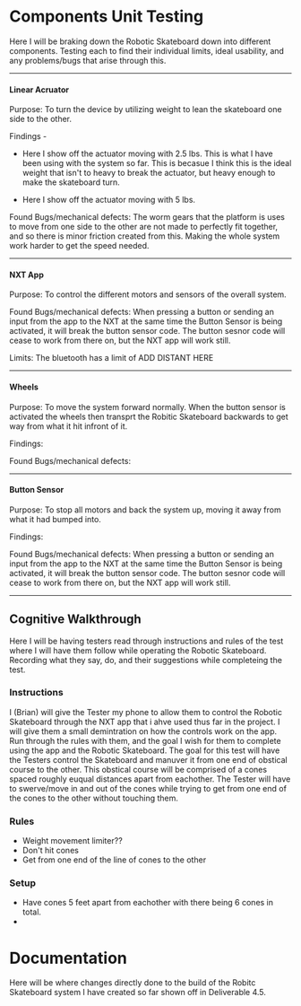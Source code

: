 # Components Unit Testing
  
  Here I will be braking down the Robotic Skateboard down into different components. Testing each to find their individual limits, ideal usability, and any problems/bugs that arise through this.

 ----------------------------------------------------------------------------  
   
   #### Linear Acruator
   Purpose: To turn the device by utilizing weight to lean the skateboard one side to the other. 
   
   Findings -
   
   - Here I show off the actuator moving with 2.5 lbs. This is what I have been using with the system so far. This is becasue I think this is the ideal weight that isn't to heavy to break the actuator, but heavy enough to make the skateboard turn. 


   - Here I show off the actuator moving with 5 lbs. 
   
   Found Bugs/mechanical defects: The worm gears that the platform is uses to move from one side to the other are not made to perfectly fit together, and so there is minor friction created from this. Making the whole system work harder to get the speed needed.
         
 ----------------------------------------------------------------------------   
   #### NXT App
   Purpose: To control the different motors and sensors of the overall system. 
   
   Found Bugs/mechanical defects: When pressing a button or sending an input from the app to the NXT at the same time the Button Sensor is being activated, it will break the button sensor code. The button sesnor code will cease to work from there on, but the NXT app will work still.
   
   Limits: The bluetooth has a limit of ADD DISTANT HERE
        
 ----------------------------------------------------------------------------          
   #### Wheels
   Purpose: To move the system forward normally. When the button sensor is activated the wheels then transprt the Robitic Skateboard backwards to get way from what it hit infront of it.
   
   Findings: 
   
   
   Found Bugs/mechanical defects: 
        
 ----------------------------------------------------------------------------          
   #### Button Sensor
   Purpose: To stop all motors and back the system up, moving it away from what it had bumped into. 
   
   Findings:
   
   Found Bugs/mechanical defects: When pressing a button or sending an input from the app to the NXT at the same time the Button Sensor is being activated, it will break the button sensor code. The button sesnor code will cease to work from there on, but the NXT app will work still.
            
      
 ----------------------------------------------------------------------------
  
  ## Cognitive Walkthrough 
  
  Here I will be having testers read through instructions and rules of the test where I will have them follow while operating the Robotic Skateboard. Recording what they say, do, and their suggestions while completeing the test. 
    
   ### Instructions
   
   I (Brian) will give the Tester my phone to allow them to control the Robotic Skateboard through the NXT app that i ahve used thus far in the project. I will give them a small demintration on how the controls work on the app. Run through the rules with them, and the goal I wish for them to complete using the app and the Robotic Skateboard. The goal for this test will have the Testers control the Skateboard and manuver it from one end of obstical course to the other. This obstical course will be comprised of a cones spaced roughly euqual distances apart from eachother. The Tester will have to swerve/move in and out of the cones while trying to get from one end of the cones to the other without touching them.
   
   ### Rules
    
   - Weight movement limiter??
   - Don't hit cones
   - Get from one end of the line of cones to the other
   
   ### Setup
   
   - Have cones 5 feet apart from eachother with there being 6 cones in total.
   - 

# Documentation

Here will be where changes directly done to the build of the Robitc Skateboard system I have created so far shown off in Deliverable 4.5.
